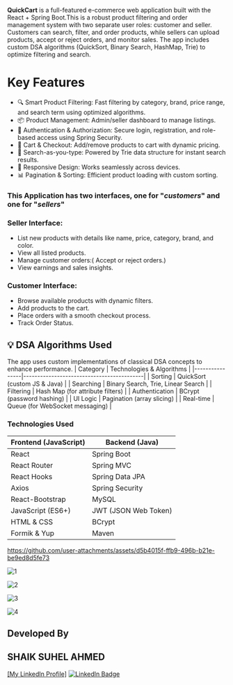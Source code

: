 **QuickCart** is a full-featured e-commerce web application built with the React + Spring Boot.This is a robust product filtering and order management system with two separate user roles: customer and seller. Customers can search, filter, and order products, while sellers can upload products, accept or reject orders, and monitor sales. The app includes custom DSA algorithms (QuickSort, Binary Search, HashMap, Trie) to optimize filtering and search.

# Key Features
- 🔍 Smart Product Filtering: Fast filtering by category, brand, price range, and search term using optimized algorithms.
- 📦 Product Management: Admin/seller dashboard to manage listings.
- 🔐 Authentication & Authorization: Secure login, registration, and role-based access using Spring Security.
- 🧾 Cart & Checkout: Add/remove products to cart with dynamic pricing.
- 💬 Search-as-you-type: Powered by Trie data structure for instant search results.
- 📱 Responsive Design: Works seamlessly across devices.
- 📊 Pagination & Sorting: Efficient product loading with custom sorting.

### This Application has two interfaces, one for  "*customers*"  and one for  "*sellers*"
### Seller Interface:
- List new products with details like name, price, category, brand, and color.
- View all listed products.
- Manage customer orders:( Accept or reject orders.)
- View earnings and sales insights.
###  Customer Interface:
- Browse available products with dynamic filters.
- Add products to the cart.
- Place orders with a smooth checkout process.
- Track Order Status.

## 💡 DSA Algorithms Used
The app uses custom implementations of classical DSA concepts to enhance performance.
| Category	     |      Technologies & Algorithms            |
|----------------|-------------------------------------------|
| Sorting	       |      QuickSort (custom JS & Java)         |
| Searching 	   |      Binary Search, Trie, Linear Search   |
| Filtering	     |      Hash Map (for attribute filters)     |
| Authentication |      BCrypt (password hashing)            |
| UI Logic	     |      Pagination (array slicing)           |
| Real-time	     |      Queue (for WebSocket messaging)      |

### Technologies Used                                                   
| Frontend (JavaScript)         | Backend (Java) |
|--------------------|--------------------|
| React              | Spring Boot        |
| React Router       |Spring MVC         |
| React Hooks        |Spring Data JPA    |
| Axios              | Spring Security    |
| React-Bootstrap    |MySQL              |
| JavaScript (ES6+)  |JWT (JSON Web Token)|
| HTML & CSS         |BCrypt|
| Formik & Yup       | Maven |

https://github.com/user-attachments/assets/d5b4015f-ffb9-496b-b21e-be9ed8d5fe73

![1](https://github.com/user-attachments/assets/da8930c6-0e1b-47a6-84da-f4070229c00b)


![2](https://github.com/user-attachments/assets/09568975-1261-4c0b-b58c-493d1de17591)


![3](https://github.com/user-attachments/assets/7d7e70bf-d4b7-41d4-a000-7238ef992528)


![4](https://github.com/user-attachments/assets/55f35c10-22e5-4f29-9eca-e1d2ef30f39d)

## Developed By 
## SHAIK SUHEL AHMED
[[My LinkedIn Profile]](https://www.linkedin.com/in/shaiksuhelahmed03/)
<a href="https://www.linkedin.com/in/shaiksuhelahmed03/" target="_blank">
 <img src="https://img.shields.io/badge/LinkedIn-Connect-blue?logo=linkedin&style=flat-square" alt="LinkedIn Badge" />
 </a>


